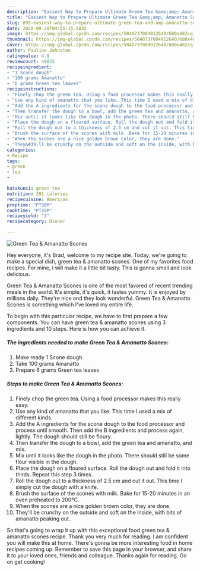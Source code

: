 ```yaml
---
description: "Easiest Way to Prepare Ultimate Green Tea &amp;amp; Amanatto Scones"
title: "Easiest Way to Prepare Ultimate Green Tea &amp;amp; Amanatto Scones"
slug: 899-easiest-way-to-prepare-ultimate-green-tea-and-amp-amanatto-scones
date: 2020-09-28T04:55:15.583Z
image: https://img-global.cpcdn.com/recipes/5848737004912640/680x482cq70/green-tea-amanatto-scones-recipe-main-photo.jpg
thumbnail: https://img-global.cpcdn.com/recipes/5848737004912640/680x482cq70/green-tea-amanatto-scones-recipe-main-photo.jpg
cover: https://img-global.cpcdn.com/recipes/5848737004912640/680x482cq70/green-tea-amanatto-scones-recipe-main-photo.jpg
author: Pauline Johnston
ratingvalue: 4.9
reviewcount: 49832
recipeingredient:
- "1 Scone dough"
- "100 grams Amanatto"
- "6 grams Green tea leaves"
recipeinstructions:
- "Finely chop the green tea. Using a food processor makes this really easy."
- "Use any kind of amanatto that you like. This time I used a mix of different kinds."
- "Add the A ingredients for the scone dough to the food processor and process until smooth. Then add the B ingredients and process again, lightly. The dough should still be floury."
- "Then transfer the dough to a bowl, add the green tea and amanatto, and mix."
- "Mix until it looks like the dough in the photo. There should still be some flour visible in the dough."
- "Place the dough on a floured surface. Roll the dough out and fold it into thirds. Repeat this step 3 times."
- "Roll the dough out to a thickness of 2.5 cm and cut it out. This time I simply cut the dough with a knife."
- "Brush the surface of the scones with milk. Bake for 15-20 minutes in an oven preheated to 200ºC."
- "When the scones are a nice golden brown color, they are done."
- "They&#39;ll be crunchy on the outside and soft on the inside, with bits of amanatto peaking out."
categories:
- Recipe
tags:
- green
- tea
- 

katakunci: green tea  
nutrition: 291 calories
recipecuisine: American
preptime: "PT38M"
cooktime: "PT35M"
recipeyield: "3"
recipecategory: Dinner

---
```



![Green Tea &amp; Amanatto Scones](https://img-global.cpcdn.com/recipes/5848737004912640/680x482cq70/green-tea-amanatto-scones-recipe-main-photo.jpg)

Hey everyone, it's Brad, welcome to my recipe site. Today, we're going to make a special dish, green tea &amp; amanatto scones. One of my favorites food recipes. For mine, I will make it a little bit tasty. This is gonna smell and look delicious.



Green Tea &amp; Amanatto Scones is one of the most favored of recent trending meals in the world. It's simple, it's quick, it tastes yummy. It is enjoyed by millions daily. They're nice and they look wonderful. Green Tea &amp; Amanatto Scones is something which I've loved my entire life.


To begin with this particular recipe, we have to first prepare a few components. You can have green tea &amp; amanatto scones using 3 ingredients and 10 steps. Here is how you can achieve it.

<!--inarticleads1-->

##### The ingredients needed to make Green Tea &amp; Amanatto Scones:

1. Make ready 1 Scone dough
1. Take 100 grams Amanatto
1. Prepare 6 grams Green tea leaves




<!--inarticleads2-->

##### Steps to make Green Tea &amp; Amanatto Scones:

1. Finely chop the green tea. Using a food processor makes this really easy.
1. Use any kind of amanatto that you like. This time I used a mix of different kinds.
1. Add the A ingredients for the scone dough to the food processor and process until smooth. Then add the B ingredients and process again, lightly. The dough should still be floury.
1. Then transfer the dough to a bowl, add the green tea and amanatto, and mix.
1. Mix until it looks like the dough in the photo. There should still be some flour visible in the dough.
1. Place the dough on a floured surface. Roll the dough out and fold it into thirds. Repeat this step 3 times.
1. Roll the dough out to a thickness of 2.5 cm and cut it out. This time I simply cut the dough with a knife.
1. Brush the surface of the scones with milk. Bake for 15-20 minutes in an oven preheated to 200ºC.
1. When the scones are a nice golden brown color, they are done.
1. They&#39;ll be crunchy on the outside and soft on the inside, with bits of amanatto peaking out.




So that's going to wrap it up with this exceptional food green tea &amp; amanatto scones recipe. Thank you very much for reading. I am confident you will make this at home. There's gonna be more interesting food in home recipes coming up. Remember to save this page in your browser, and share it to your loved ones, friends and colleague. Thanks again for reading. Go on get cooking!
